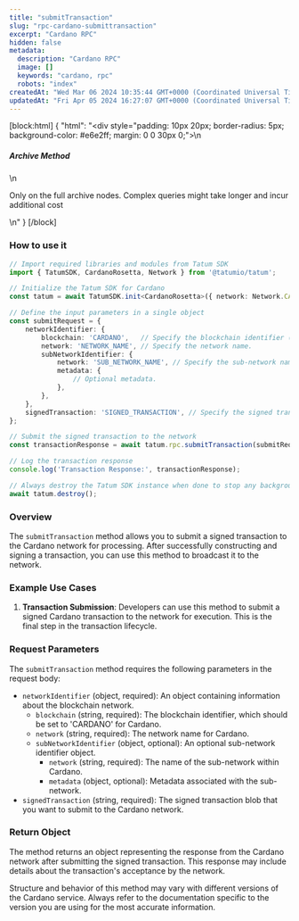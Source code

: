 ```yaml
---
title: "submitTransaction"
slug: "rpc-cardano-submittransaction"
excerpt: "Cardano RPC"
hidden: false
metadata: 
  description: "Cardano RPC"
  image: []
  keywords: "cardano, rpc"
  robots: "index"
createdAt: "Wed Mar 06 2024 10:35:44 GMT+0000 (Coordinated Universal Time)"
updatedAt: "Fri Apr 05 2024 16:27:07 GMT+0000 (Coordinated Universal Time)"
---
```

[block:html]
{
  "html": "<div style=\"padding: 10px 20px; border-radius: 5px; background-color: #e6e2ff; margin: 0 0 30px 0;\">\n  <h5>Archive Method</h5>\n  <p>Only on the full archive nodes. Complex queries might take longer and incur additional cost</p>\n</div>"
}
[/block]


### How to use it

```typescript
// Import required libraries and modules from Tatum SDK
import { TatumSDK, CardanoRosetta, Network } from '@tatumio/tatum';

// Initialize the Tatum SDK for Cardano
const tatum = await TatumSDK.init<CardanoRosetta>({ network: Network.CARDANO_ROSETTA });

// Define the input parameters in a single object
const submitRequest = {
    networkIdentifier: {
        blockchain: 'CARDANO',   // Specify the blockchain identifier ('CARDANO' for Cardano).
        network: 'NETWORK_NAME', // Specify the network name.
        subNetworkIdentifier: {
            network: 'SUB_NETWORK_NAME', // Specify the sub-network name (optional).
            metadata: {
                // Optional metadata.
            },
        },
    },
    signedTransaction: 'SIGNED_TRANSACTION', // Specify the signed transaction to submit.
};

// Submit the signed transaction to the network
const transactionResponse = await tatum.rpc.submitTransaction(submitRequest);

// Log the transaction response
console.log('Transaction Response:', transactionResponse);

// Always destroy the Tatum SDK instance when done to stop any background processes
await tatum.destroy();
```

### Overview

The `submitTransaction` method allows you to submit a signed transaction to the Cardano network for processing. After successfully constructing and signing a transaction, you can use this method to broadcast it to the network.

### Example Use Cases

1. **Transaction Submission**: Developers can use this method to submit a signed Cardano transaction to the network for execution. This is the final step in the transaction lifecycle.

### Request Parameters

The `submitTransaction` method requires the following parameters in the request body:

- `networkIdentifier` (object, required): An object containing information about the blockchain network.
  - `blockchain` (string, required): The blockchain identifier, which should be set to 'CARDANO' for Cardano.
  - `network` (string, required): The network name for Cardano.
  - `subNetworkIdentifier` (object, optional): An optional sub-network identifier object.
    - `network` (string, required): The name of the sub-network within Cardano.
    - `metadata` (object, optional): Metadata associated with the sub-network.
- `signedTransaction` (string, required): The signed transaction blob that you want to submit to the Cardano network.

### Return Object

The method returns an object representing the response from the Cardano network after submitting the signed transaction. This response may include details about the transaction's acceptance by the network.

Structure and behavior of this method may vary with different versions of the Cardano service. Always refer to the documentation specific to the version you are using for the most accurate information.
